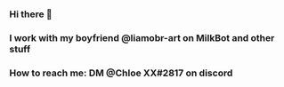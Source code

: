 ### Hi there 👋
### I work with my boyfriend @liamobr-art on MilkBot and other stuff
### How to reach me: DM @Chloe XX#2817 on discord 
<!--
**ChloeXX-AUS/ChloeXX-AUS** is a ✨ _special_ ✨ repository because its `README.md` (this file) appears on your GitHub profile.

Here are some ideas to get you started:

- 🔭 I’m currently working on ...
- 🌱 I’m currently learning ...
- 👯 I’m looking to collaborate on ...
- 🤔 I’m looking for help with ...
- 💬 Ask me about ...
- 📫 How to reach me: ...
- 😄 Pronouns: ...
- ⚡ Fun fact: ...
-->
